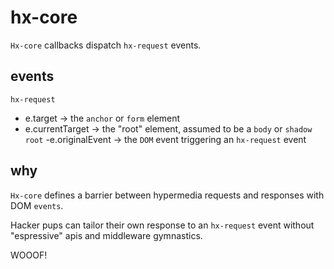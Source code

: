 # hx-core

`Hx-core` callbacks dispatch `hx-request` events.

## events

`hx-request`
- e.target -> the `anchor` or `form` element
- e.currentTarget -> the "root" element, assumed to be a `body` or `shadow root`
-e.originalEvent -> the `DOM` event triggering an `hx-request` event

## why

`Hx-core` defines a barrier between hypermedia requests and responses with DOM `events`.

Hacker pups can tailor their own response to an `hx-request` event without "espressive" apis and middleware gymnastics.

WOOOF!
